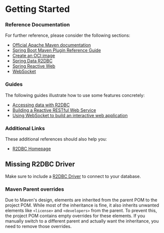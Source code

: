 # Getting Started

### Reference Documentation
For further reference, please consider the following sections:

* [Official Apache Maven documentation](https://maven.apache.org/guides/index.html)
* [Spring Boot Maven Plugin Reference Guide](https://docs.spring.io/spring-boot/docs/3.3.1/maven-plugin/reference/html/)
* [Create an OCI image](https://docs.spring.io/spring-boot/docs/3.3.1/maven-plugin/reference/html/#build-image)
* [Spring Data R2DBC](https://docs.spring.io/spring-boot/docs/3.3.1/reference/htmlsingle/index.html#data.sql.r2dbc)
* [Spring Reactive Web](https://docs.spring.io/spring-boot/docs/3.3.1/reference/htmlsingle/index.html#web.reactive)
* [WebSocket](https://docs.spring.io/spring-boot/docs/3.3.1/reference/htmlsingle/index.html#messaging.websockets)

### Guides
The following guides illustrate how to use some features concretely:

* [Accessing data with R2DBC](https://spring.io/guides/gs/accessing-data-r2dbc/)
* [Building a Reactive RESTful Web Service](https://spring.io/guides/gs/reactive-rest-service/)
* [Using WebSocket to build an interactive web application](https://spring.io/guides/gs/messaging-stomp-websocket/)

### Additional Links
These additional references should also help you:

* [R2DBC Homepage](https://r2dbc.io)

## Missing R2DBC Driver

Make sure to include a [R2DBC Driver](https://r2dbc.io/drivers/) to connect to your database.
### Maven Parent overrides

Due to Maven's design, elements are inherited from the parent POM to the project POM.
While most of the inheritance is fine, it also inherits unwanted elements like `<license>` and `<developers>` from the parent.
To prevent this, the project POM contains empty overrides for these elements.
If you manually switch to a different parent and actually want the inheritance, you need to remove those overrides.

